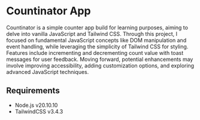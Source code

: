 # Countinator App
Countinator is a simple counter app build for learning purposes, aiming to delve into vanilla JavaScript and Tailwind CSS. Through this project, I focused on fundamental JavaScript concepts like DOM manipulation and event handling, while leveraging the simplicity of Tailwind CSS for styling. Features include incrementing and decrementing count value with toast messages for user feedback. Moving forward, potential enhancements may involve improving accessibility, adding customization options, and exploring advanced JavaScript techniques.

## Requirements
- Node.js v20.10.10
- TailwindCSS v3.4.3

